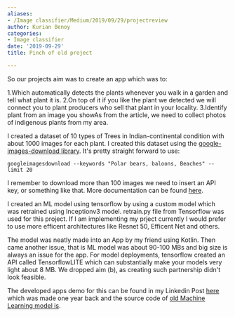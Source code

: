 ```yaml
---
aliases:
- /Image classifier/Medium/2019/09/29/projectreview
author: Kurian Benoy
categories:
- Image classifier
date: '2019-09-29'
title: Pinch of old project

---
```


So our projects aim was to create an app which was to:

1.Which automatically detects the plants whenever you walk in a garden and tell what plant it is.
2.On top of it if you like the plant we detected we will connect you to plant producers who sell that plant in your locality.
3.Identify plant from an image you showAs from the article, we need to collect photos of indigenous plants from my area.

I created a dataset of 10 types of Trees in Indian-continental condition with about 1000 images for each plant. I created this dataset using the [google-images-download library](https://github.com/hardikvasa/google-images-download). It's pretty straight forward to use:

```googleimagesdownload --keywords "Polar bears, baloons, Beaches" --limit 20```

I remember to download more than 100 images we need to insert an API key, or something like that. More documentation can be found [here](https://google-images-download.readthedocs.io/en/latest/examples.html).

I created an ML model using tensorflow by using a custom model which was retrained using Inceptionv3 model. retrain.py file from Tensorflow was used for this project. If
I am implementing my prject currently I would prefer to use more efficent architectures like Resnet 50, Efficent Net and others.

The model was neatly made into an App by my friend using Kotlin. Then came another issue, that is ML model was about 90-100 MBs and big size is always an issue for the app.
For model deployments, tensorflow created an API called TensorflowLITE which can substantially make your models very light about 8 MB. We dropped aim (b), as creating such
partnership didn't look feasible.

The developed apps demo for this can be found in my Linkedin Post
[here](https://www.linkedin.com/in/kurian-benoy-75642b120/detail/recent-activity/shares/) which was made one year back
and the source code of [old Machine Learning model is](https://github.com/kurianbenoy/Plantcrypto-recogniser).


